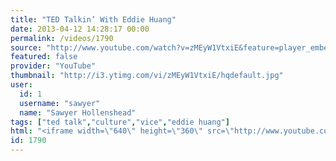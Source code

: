 ```yaml
---
title: "TED Talkin’ With Eddie Huang"
date: 2013-04-12 14:28:17 00:00
permalink: /videos/1790
source: "http://www.youtube.com/watch?v=zMEyW1VtxiE&feature=player_embedded"
featured: false
provider: "YouTube"
thumbnail: "http://i3.ytimg.com/vi/zMEyW1VtxiE/hqdefault.jpg"
user:
  id: 1
  username: "sawyer"
  name: "Sawyer Hollenshead"
tags: ["ted talk","culture","vice","eddie huang"]
html: "<iframe width=\"640\" height=\"360\" src=\"http://www.youtube.com/embed/zMEyW1VtxiE?wmode=transparent&feature=oembed\" frameborder=\"0\" allowfullscreen></iframe>"
id: 1790
---
```


